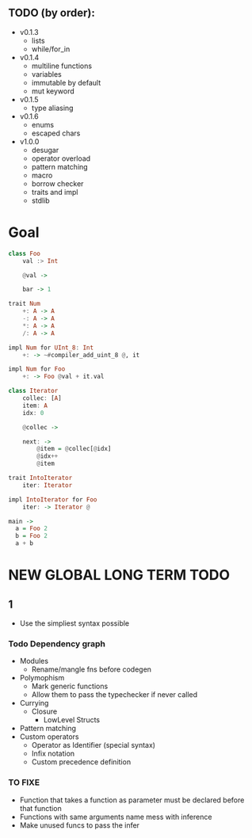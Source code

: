 
## TODO (by order):

- v0.1.3
    - lists
    - while/for_in
- v0.1.4
    - multiline functions
    - variables
    - immutable by default
    - mut keyword
- v0.1.5
    - type aliasing
- v0.1.6
    - enums
    - escaped chars
- v1.0.0
    - desugar
    - operator overload
    - pattern matching
    - macro
    - borrow checker
    - traits and impl
    - stdlib

# Goal

```haskell
class Foo
    val :> Int

    @val ->

    bar -> 1

trait Num
    +: A -> A
    -: A -> A
    *: A -> A
    /: A -> A

impl Num for UInt_8: Int
    +: -> ~#compiler_add_uint_8 @, it

impl Num for Foo
    +: -> Foo @val + it.val

class Iterator
    collec: [A]
    item: A
    idx: 0

    @collec ->

    next: -> 
        @item = @collec[@idx]
        @idx++
        @item

trait IntoIterator
    iter: Iterator

impl IntoIterator for Foo
    iter: -> Iterator @

main ->
  a = Foo 2
  b = Foo 2
  a + b
```

# NEW GLOBAL LONG TERM TODO

## 1
  - Use the simpliest syntax possible


### Todo Dependency graph
  - Modules
    - Rename/mangle fns before codegen
  - Polymophism
    - Mark generic functions
    - Allow them to pass the typechecker if never called
  - Currying
    - Closure
        - LowLevel Structs
  - Pattern matching
  - Custom operators
    - Operator as Identifier (special syntax)
    - Infix notation 
    - Custom precedence definition

### TO FIXE

  - Function that takes a function as parameter must be declared before that function
  - Functions with same arguments name mess with inference 
  - Make unused funcs to pass the infer
